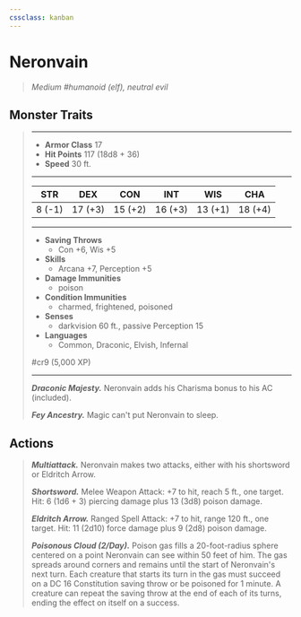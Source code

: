```yaml
---
cssclass: kanban
---
```


# Neronvain
>*Medium #humanoid (elf), neutral evil*
## Monster Traits
>___
>- **Armor Class** 17
>- **Hit Points** 117 (18d8 + 36)
>- **Speed** 30 ft.
>___
>|STR|DEX|CON|INT|WIS|CHA|
>|:---:|:---:|:---:|:---:|:---:|:---:|
>|8 (-1)|17 (+3)|15 (+2)|16 (+3)|13 (+1)|18 (+4)|
>___
>- **Saving Throws**
>	 - Con +6, Wis +5
>- **Skills**
>	 - Arcana +7, Perception +5
>- **Damage Immunities**
>	 - poison
>- **Condition Immunities**
>	 - charmed, frightened, poisoned
>- **Senses**
>	 - darkvision 60 ft., passive Perception 15
>- **Languages**
>	 - Common, Draconic, Elvish, Infernal
>
> #cr9 (5,000 XP)
>___
>***Draconic Majesty.*** Neronvain adds his Charisma bonus to his AC (included).  
>
>***Fey Ancestry.*** Magic can't put Neronvain to sleep.  
>
## Actions
>***Multiattack.*** Neronvain makes two attacks, either with his shortsword or Eldritch Arrow.  
>
>***Shortsword.*** Melee Weapon Attack: +7 to hit, reach 5 ft., one target. Hit: 6 (1d6 + 3) piercing damage plus 13 (3d8) poison damage.  
>
>***Eldritch Arrow.*** Ranged Spell Attack: +7 to hit, range 120 ft., one target. Hit: 11 (2d10) force damage plus 9 (2d8) poison damage.  
>
>***Poisonous Cloud (2/Day).*** Poison gas fills a 20-foot-radius sphere centered on a point Neronvain can see within 50 feet of him. The gas spreads around corners and remains until the start of Neronvain's next turn. Each creature that starts its turn in the gas must succeed on a DC 16 Constitution saving throw or be poisoned for 1 minute. A creature can repeat the saving throw at the end of each of its turns, ending the effect on itself on a success.